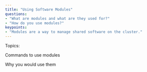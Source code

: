```yaml
---
title: "Using Software Modules"
questions:
- "What are modules and what are they used for?"
- "How do you use modules?"
keypoints: 
- "Modules are a way to manage shared software on the cluster."  
---
```


Topics: 

Commands to use modules

Why you would use them